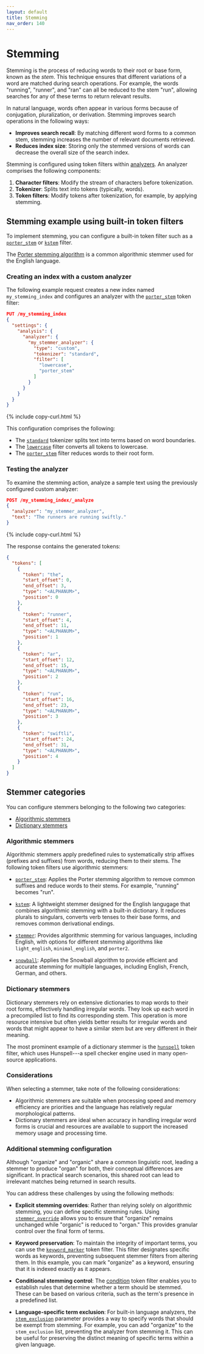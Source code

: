 ```yaml
---
layout: default
title: Stemming
nav_order: 140
---
```


# Stemming

Stemming is the process of reducing words to their root or base form, known as the _stem_. This technique ensures that different variations of a word are matched during search operations. For example, the words "running", "runner", and "ran" can all be reduced to the stem "run", allowing searches for any of these terms to return relevant results.

In natural language, words often appear in various forms because of conjugation, pluralization, or derivation. Stemming improves search operations in the following ways:

- **Improves search recall**: By matching different word forms to a common stem, stemming increases the number of relevant documents retrieved.
- **Reduces index size**: Storing only the stemmed versions of words can decrease the overall size of the search index.

Stemming is configured using token filters within [analyzers]({{site.url}}{{site.baseurl}}/analyzers/#analyzers). An analyzer comprises the following components:

1. **Character filters**: Modify the stream of characters before tokenization.
2. **Tokenizer**: Splits text into tokens (typically, words).
3. **Token filters**: Modify tokens after tokenization, for example, by applying stemming.

## Stemming example using built-in token filters

To implement stemming, you can configure a built-in token filter such as a [`porter_stem`]({{site.url}}{{site.baseurl}}/analyzers/token-filters/porter-stem/) or [`kstem`]({{site.url}}{{site.baseurl}}/analyzers/token-filters/kstem/) filter.

The [Porter stemming algorithm](https://snowballstem.org/algorithms/porter/stemmer.html) is a common algorithmic stemmer used for the English language.

### Creating an index with a custom analyzer

The following example request creates a new index named `my_stemming_index` and configures an analyzer with the [`porter_stem`]({{site.url}}{{site.baseurl}}/analyzers/token-filters/porter-stem/) token filter:

```json
PUT /my_stemming_index
{
  "settings": {
    "analysis": {
      "analyzer": {
        "my_stemmer_analyzer": {
          "type": "custom",
          "tokenizer": "standard",
          "filter": [
            "lowercase",
            "porter_stem"
          ]
        }
      }
    }
  }
}
```
{% include copy-curl.html %}

This configuration comprises the following:

- The [`standard`]({{site.url}}{{site.baseurl}}/analyzers/tokenizers/standard/) tokenizer splits text into terms based on word boundaries.
- The [`lowercase`]({{site.url}}{{site.baseurl}}/analyzers/token-filters/lowercase/) filter converts all tokens to lowercase.
- The [`porter_stem`]({{site.url}}{{site.baseurl}}/analyzers/token-filters/porter-stem/) filter reduces words to their root form.

### Testing the analyzer

To examine the stemming action, analyze a sample text using the previously configured custom analyzer:

```json
POST /my_stemming_index/_analyze
{
  "analyzer": "my_stemmer_analyzer",
  "text": "The runners are running swiftly."
}
```
{% include copy-curl.html %}

The response contains the generated tokens:

```json
{
  "tokens": [
    {
      "token": "the",
      "start_offset": 0,
      "end_offset": 3,
      "type": "<ALPHANUM>",
      "position": 0
    },
    {
      "token": "runner",
      "start_offset": 4,
      "end_offset": 11,
      "type": "<ALPHANUM>",
      "position": 1
    },
    {
      "token": "ar",
      "start_offset": 12,
      "end_offset": 15,
      "type": "<ALPHANUM>",
      "position": 2
    },
    {
      "token": "run",
      "start_offset": 16,
      "end_offset": 23,
      "type": "<ALPHANUM>",
      "position": 3
    },
    {
      "token": "swiftli",
      "start_offset": 24,
      "end_offset": 31,
      "type": "<ALPHANUM>",
      "position": 4
    }
  ]
}
```

## Stemmer categories

You can configure stemmers belonging to the following two categories:

- [Algorithmic stemmers]({{site.url}}{{site.baseurl}}/analyzers/stemming/#algorithmic-stemmers)
- [Dictionary stemmers]({{site.url}}{{site.baseurl}}/analyzers/stemming/#dictionary-stemmers)

### Algorithmic stemmers

Algorithmic stemmers apply predefined rules to systematically strip affixes (prefixes and suffixes) from words, reducing them to their stems. The following token filters use algorithmic stemmers:

- [`porter_stem`]({{site.url}}{{site.baseurl}}/analyzers/token-filters/porter-stem/): Applies the Porter stemming algorithm to remove common suffixes and reduce words to their stems. For example, "running" becomes "run".

- [`kstem`]({{site.url}}{{site.baseurl}}/analyzers/token-filters/kstem/): A lightweight stemmer designed for the English langugage that combines algorithmic stemming with a built-in dictionary. It reduces plurals to singulars, converts verb tenses to their base forms, and removes common derivational endings. 


- [`stemmer`]({{site.url}}{{site.baseurl}}/analyzers/token-filters/stemmer/): Provides algorithmic stemming for various languages, including English, with options for different stemming algorithms like `light_english`, `minimal_english`, and `porter2`. 


- [`snowball`]({{site.url}}{{site.baseurl}}/analyzers/token-filters/snowball/): Applies the Snowball algorithm to provide efficient and accurate stemming for multiple languages, including English, French, German, and others. 

### Dictionary stemmers

Dictionary stemmers rely on extensive dictionaries to map words to their root forms, effectively handling irregular words. They look up each word in a precompiled list to find its corresponding stem. This operation is more resource intensive but often yields better results for irregular words and words that might appear to have a similar stem but are very different in their meaning.

The most prominent example of a dictionary stemmer is the [`hunspell`]({{site.url}}{{site.baseurl}}/analyzers/token-filters/hunspell/) token filter, which uses Hunspell---a spell checker engine used in many open-source applications.

### Considerations
When selecting a stemmer, take note of the following considerations:

- Algorithmic stemmers are suitable when processing speed and memory efficiency are priorities and the language has relatively regular morphological patterns.
- Dictionary stemmers are ideal when accuracy in handling irregular word forms is crucial and resources are available to support the increased memory usage and processing time.


### Additional stemming configuration

Although "organize" and "organic" share a common linguistic root, leading a stemmer to produce "organ" for both, their conceptual differences are significant. In practical search scenarios, this shared root can lead to irrelevant matches being returned in search results.

You can address these challenges by using the following methods:

- **Explicit stemming overrides**: Rather than relying solely on algorithmic stemming, you can define specific stemming rules. Using [`stemmer_override`]({{site.url}}{{site.baseurl}}/analyzers/token-filters/stemmer-override/) allows you to ensure that "organize" remains unchanged while "organic" is reduced to "organ." This provides granular control over the final form of terms.

- **Keyword preservation**: To maintain the integrity of important terms, you can use the [`keyword_marker`]({{site.url}}{{site.baseurl}}/analyzers/token-filters/keyword-marker/) token filter. This filter designates specific words as keywords, preventing subsequent stemmer filters from altering them. In this example, you can mark "organize" as a keyword, ensuring that it is indexed exactly as it appears.

- **Conditional stemming control**: The [condition]({{site.url}}{{site.baseurl}}/analyzers/token-filters/condition/) token filter enables you to establish rules that determine whether a term should be stemmed. These can be based on various criteria, such as the term's presence in a predefined list.

- **Language-specific term exclusion**: For built-in language analyzers, the [`stem_exclusion`]({{site.url}}{{site.baseurl}}/analyzers/language-analyzers/english/#stem-exclusion) parameter provides a way to specify words that should be exempt from stemming. For example, you can add "organize" to the `stem_exclusion` list, preventing the analyzer from stemming it. This can be useful for preserving the distinct meaning of specific terms within a given language.